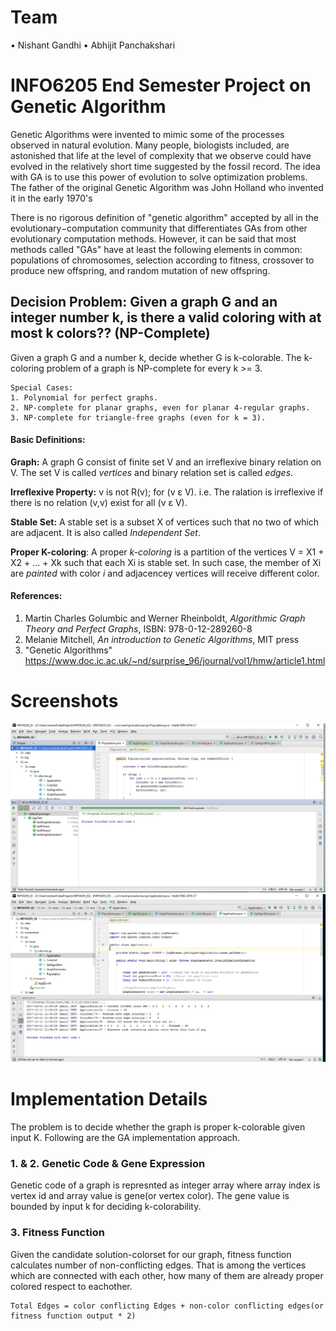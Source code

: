 # Team
• Nishant Gandhi
• Abhijit Panchakshari

# INFO6205 End Semester Project on Genetic Algorithm
Genetic Algorithms were invented to mimic some of the processes observed in natural evolution. Many people, biologists included, are astonished that life at the level of complexity that we observe could have evolved in the relatively short time suggested by the fossil record. The idea with GA is to use this power of evolution to solve optimization problems. The father of the original Genetic Algorithm was John Holland who invented it in the early 1970's

There is no rigorous definition of "genetic algorithm" accepted by all in the evolutionary−computation community that differentiates GAs from other evolutionary computation methods.
However, it can be said that most methods called "GAs" have at least the following elements in common:
populations of chromosomes, selection according to fitness, crossover to produce new offspring, and random
mutation of new offspring.

## Decision Problem: Given a graph G and an integer number k, is there a valid coloring with at most k colors?? (NP-Complete)
Given a graph G and a number k, decide whether G is k-colorable.
The k-coloring problem of a graph is NP-complete for every k >= 3.

    Special Cases:
    1. Polynomial for perfect graphs.
    2. NP-complete for planar graphs, even for planar 4-regular graphs.
    3. NP-complete for triangle-free graphs (even for k = 3).


#### Basic Definitions:

**Graph:** A graph G consist of finite set V and
an irreflexive binary relation on V. The set V is called *vertices*
and binary relation set is called *edges*.

**Irreflexive Property:** v is not R(v); for (v &epsilon; V).
i.e. The ralation is irreflexive if there is no relation (v,v) exist for all (v &epsilon; V).

**Stable Set:** A stable set is a subset X of vertices such that no two of which are adjacent. It is also called *Independent Set*.

**Proper K-coloring**: A proper *k-coloring* is a partition of the vertices
V = X1 + X2 + ... + Xk such that each Xi is stable set. In such case, the member of Xi are *painted* with color *i*
and adjacencey vertices will receive different color.

#### References:
1. Martin Charles Golumbic and Werner Rheinboldt, *Algorithmic Graph Theory and Perfect Graphs*, ISBN: 978-0-12-289260-8
2. Melanie Mitchell, *An introduction to Genetic Algorithms*, MIT press
3. "Genetic Algorithms" https://www.doc.ic.ac.uk/~nd/surprise_96/journal/vol1/hmw/article1.html

# Screenshots

![Screenshot](./screenshots/unittest.png)
![Screenshot](./screenshots/apprun.png)

# Implementation Details
The problem is to decide whether the graph is proper k-colorable given input K.
Following are the GA implementation approach.

### 1. & 2. Genetic Code & Gene Expression
Genetic code of a graph is represnted as integer array where array index is vertex id
and array value is gene(or vertex color). The gene value is bounded by input k for deciding k-colorability.

### 3. Fitness Function

Given the candidate solution-colorset for our graph, fitness function calculates
number of non-conflicting edges.
That is among the vertices which are connected with each other,
how many of them are already proper colored respect to eachother.

    Total Edges = color conflicting Edges + non-color conflicting edges(or fitness function output * 2)
